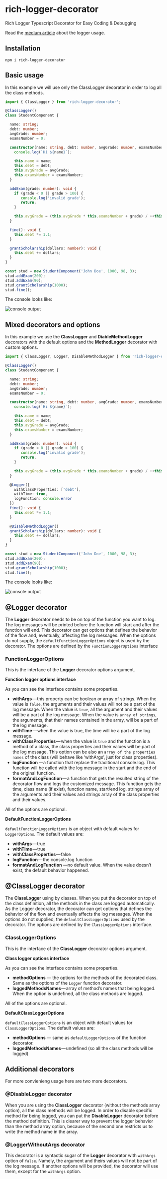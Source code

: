 # rich-logger-decorator
Rich Logger Typescript Decorator for Easy Coding &amp; Debugging

Read the [medium article](https://medium.com/@dormoshe/rich-typescript-logger-decorator-for-easy-coding-fc2ff73684c6) about the logger usage.

## Installation
`npm i rich-logger-decorator`

## Basic usage
In this example we will use only the ClassLogger decorator in order to log all the class methods.
```Typescript
import { ClassLogger } from 'rich-logger-decorator';

@ClassLogger()
class StudentComponent {

  name: string;
  debt: number;
  avgGrade: number;
  examsNumber = 0;

  constructor(name: string, debt: number, avgGrade: number, examsNumber: number) {
    console.log(`Hi ${name}`);

    this.name = name;
    this.debt = debt;
    this.avgGrade = avgGrade;
    this.examsNumber = examsNumber;
  }

  addExam(grade: number): void {
    if (grade < 0 || grade > 100) {
       console.log('invalid grade');
       return;
    }

    this.avgGrade = (this.avgGrade * this.examsNumber + grade) / ++this.examsNumber;
  }

  fine(): void {
    this.debt *= 1.1;
  }

  grantScholarship(dollars: number): void {
    this.debt += dollars;
  }
}

const stud = new StudentComponent('John Doe', 1000, 98, 3);
stud.addExam(200);
stud.addExam(90);
stud.grantScholarship(1000);
stud.fine();
```

The console looks like:

![console output](https://github.com/dormd/rich-logger-decorator/blob/master/examples/output/class-logger.png?raw=true)

## Mixed decorators and options
In this example we use the **ClassLogger** and **DiableMethodLogger** decorators with the default options and the **MethodLogger** decorator with custom options.
```Typescript
import { ClassLogger, Logger, DisableMethodLogger } from 'rich-logger-decorator';

@ClassLogger()
class StudentComponent {

  name: string;
  debt: number;
  avgGrade: number;
  examsNumber = 0;

  constructor(name: string, debt: number, avgGrade: number, examsNumber: number) {
    console.log(`Hi ${name}`);

    this.name = name;
    this.debt = debt;
    this.avgGrade = avgGrade;
    this.examsNumber = examsNumber;
  }

  addExam(grade: number): void {
    if (grade < 0 || grade > 100) {
       console.log('invalid grade');
       return;
    }

    this.avgGrade = (this.avgGrade * this.examsNumber + grade) / ++this.examsNumber;
  }

  @Logger({
    withClassProperties: ['debt'],
    withTime: true,
    logFunction: console.error
  })
  fine(): void {
    this.debt *= 1.1;
  }

  @DisableMethodLogger()
  grantScholarship(dollars: number): void {
    this.debt += dollars;
  }
}

const stud = new StudentComponent('John Doe', 1000, 98, 3);
stud.addExam(200);
stud.addExam(90);
stud.grantScholarship(1000);
stud.fine();
```

The console looks like:

![console output](https://github.com/dormd/rich-logger-decorator/blob/master/examples/output/mixed.png?raw=true)


## @Logger decorator
The **Logger** decorator needs to be on top of the function you want to log. The log messages will be printed before the function will start and after the function will end. This decorator can get options that defines the behavior of the flow and, eventually, affecting the log messages.
When the options do not supply, the `defaultFunctionLoggerOptions` object is used by the decorator. The options are defined by the `FunctionLoggerOptions` interface


### FunctionLoggerOptions
This is the interface of the **Logger** decorator options argument.

**Function logger options interface**

As you can see the interface contains some properties.
- **withArgs** — this property can be boolean or array of strings. When the value is `false`, the arguments and their values will not be a part of the log message. When the value is `true`, all the argument and their values will be a part of the log message. When the value is `array of strings`, the arguments, that their names contained in the array, will be a part of the log message.
- **withTime** — when the value is true, the time will be a part of the log message.
- **withClassProperties** — when the value is `true` and the function is a method of a class, the class properties and their values will be part of the log message. This option can be also an `array of the properties names` of the class (will behave like ‘withArgs’, just for class properties).
- **logFunction** —a function that replace the traditional console.log. This function will be called with the log message in the start and the end of the original function.
- **formatAndLogFunction** — a function that gets the resulted string of the decorator flow and logs the customized message. This function gets the time, class name (if exist), function name, start/end log, strings array of the arguments and their values and strings array of the class properties and their values.

All of the options are optional.


**DefaultFunctionLoggerOptions**

`defaultFunctionLoggerOptions` is an object with default values for `LoggerOptions`. 
The default values are:
- **withArgs** — true
- **withTime** — true
- **withClassProperties** — false
- **logFunction** — the console.log function
- **formatAndLogFunction** —no default value. When the value doesn’t exist, the default behavior happened.


## @ClassLogger decorator
The **ClassLogger** using by classes. When you put the decorator on top of the class definition, all the methods in the class are logged automatically.  
As the Logger decorator, the decorator can get options that defines the behavior of the flow and eventually affects the log messages.
When the options do not supplied, the `defaultClassLoggerOptions` used by the decorator. The options are defined by the `ClassLoggerOptions` interface.

### ClassLoggerOptions
This is the interface of the **ClassLogger** decorator options argument.


**Class logger options interface**

As you can see the interface contains some properties.
- **methodOptions** — the options for the methods of the decorated class.  Same as the options of the `Logger` function decorator. 
- **loggedMethodsNames** — array of method’s names that being logged. When the option is undefined, all the class methods are logged.

All of the options are optional.


**DefaultClassLoggerOptions**

`defaultClassLoggerOptions` is an object with default values for `ClassLoggerOptions`. The default values are:
- **methodOptions** — same as `defaultLoggerOptions` of the function decorator.
- **loggedMethodsNames** — undefined (so all the class methods will be logged)

## Additional decorators
For more convienieng usage here are two more decorators.

### @DisableLogger decorator
When you are using the **ClassLogger** decorator (without the methods array option), all the class methods will be logged. In order to disable specific method for being logged, you can put the **DisableLogger** decorator before the method definition. This is clearer way to prevent the logger behavior than the method array option, because of the second one restricts us to write the method name in the array.

### @LoggerWithoutArgs decorator
This decorator is a syntactic sugar of the **Logger** decorator with `withArgs` option of `false`. Namely, the argument and theirs values will not be part of the log message. If another options will be provided, the decorator will use them, except for the `withArgs` option.

